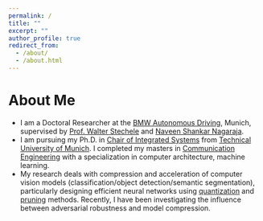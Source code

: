 ```yaml
---
permalink: /
title: ""
excerpt: ""
author_profile: true
redirect_from: 
  - /about/
  - /about.html
---
```


# About Me
* I am a Doctoral Researcher at the [BMW Autonomous Driving](https://www.bmwgroup.com/en/innovation/technologies-and-mobility/autonomes-fahren/campus.html), Munich, supervised by [Prof. Walter Stechele](https://www.ei.tum.de/en/lis/persons/management/walter-stechele/) and [Naveen Shankar Nagaraja](https://menaveenshankar.github.io/).
* I am pursuing my Ph.D. in [Chair of Integrated Systems](https://www.ei.tum.de/lis/startseite/) from [Technical University of Munich](https://www.tum.de/en/). I completed my masters in [Communication Engineering](https://www.ei.tum.de/msce/home/) with a specialization in computer architecture, machine learning. 
* My research deals with compression and acceleration of computer vision models (classification/object detection/semantic segmentation), particularly designing efficient neural networks using [quantization](https://arxiv.org/abs/2006.08178) and [pruning](https://openaccess.thecvf.com/content_CVPRW_2019/papers/SAIAD/Frickenstein_DSC_Dense-Sparse_Convolution_for_Vectorized_Inference_of_Convolutional_Neural_Networks_CVPRW_2019_paper.pdf) methods. Recently, I have been investigating the influence between adversarial robustness and model compression.
